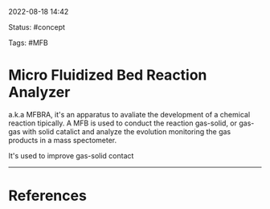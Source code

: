  2022-08-18  14:42

Status: #concept 

Tags: #MFB 

# Micro Fluidized Bed Reaction Analyzer

a.k.a MFBRA, it's an apparatus to avaliate the development of a chemical reaction tipically. A MFB is used to conduct the reaction gas-solid, or gas-gas with solid catalict and analyze the evolution monitoring the gas products in a mass spectometer.

It's used to improve gas-solid contact 






---
# References

